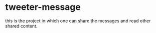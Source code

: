 # tweeter-message
this is the project in which one can share the messages and read other shared content.
